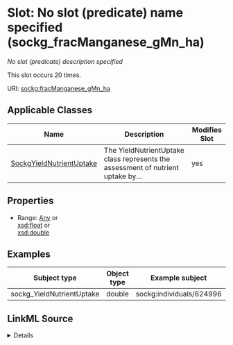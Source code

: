 

# Slot: No slot (predicate) name specified (sockg_fracManganese_gMn_ha)


_No slot (predicate) description specified_






This slot occurs 20 times.


URI: [sockg:fracManganese_gMn_ha](https://idir.uta.edu/sockg-ontology/docs/fracManganese_gMn_ha)



<!-- no inheritance hierarchy -->





## Applicable Classes

| Name | Description | Modifies Slot |
| --- | --- | --- |
| [SockgYieldNutrientUptake](../classes/SockgYieldNutrientUptake.md) | The YieldNutrientUptake class represents the assessment of nutrient uptake by... |  yes  |







## Properties

* Range: [Any](../classes/Any.md)&nbsp;or&nbsp;<br />[xsd:float](http://www.w3.org/2001/XMLSchema#float)&nbsp;or&nbsp;<br />[xsd:double](http://www.w3.org/2001/XMLSchema#double)






## Examples

| Subject type | Object type | Example subject | Example object | Occurrences |
| --- | --- | --- | --- | --- |
| sockg_YieldNutrientUptake | double | sockg:individuals/624996 | 6.586922 | 20 |




## LinkML Source

<details>

```yaml
name: sockg_fracManganese_gMn_ha
annotations:
  count:
    tag: count
    value: 20
description: No slot (predicate) description specified
title: No slot (predicate) name specified
examples:
- object:
    example_object: '6.586922'
    example_object_type: double
    example_predicate: sockg:fracManganese_gMn_ha
    example_subject: sockg:individuals/624996
    example_subject_type: sockg_YieldNutrientUptake
from_schema: soc-kg
rank: 1000
domain: sockg_YieldNutrientUptake
slot_uri: sockg:fracManganese_gMn_ha
alias: sockg_fracManganese_gMn_ha
domain_of:
- sockg_YieldNutrientUptake
range: Any
any_of:
- range: float
- range: double

```
</details>